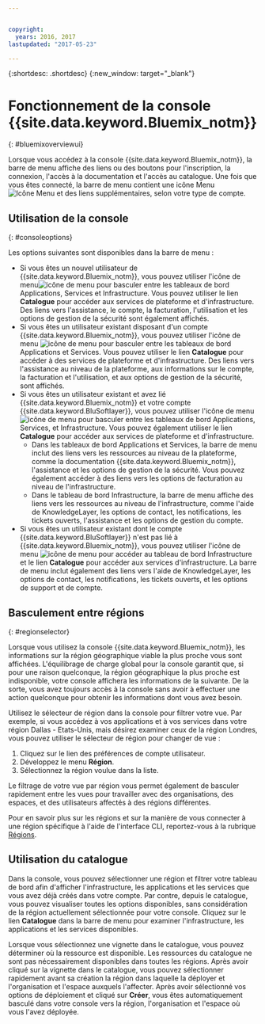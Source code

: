 ```yaml
---


copyright:
  years: 2016, 2017
lastupdated: "2017-05-23"

---
```


{:shortdesc: .shortdesc}
{:new_window: target="_blank"}

# Fonctionnement de la console {{site.data.keyword.Bluemix_notm}}
{: #bluemixoverviewui}

Lorsque vous accédez à la console {{site.data.keyword.Bluemix_notm}}, la barre de menu affiche des liens ou des boutons pour l'inscription, la connexion, l'accès à la documentation et l'accès au catalogue. Une fois que vous êtes connecté, la barre de menu contient une icône Menu ![Icône Menu](../icons/icon_hamburger.svg) et des liens supplémentaires, selon votre type de compte.

## Utilisation de la console
{: #consoleoptions}

Les options suivantes sont disponibles dans la barre de menu :

* Si vous êtes un nouvel utilisateur de {{site.data.keyword.Bluemix_notm}}, vous pouvez utiliser l'icône de menu![icône de menu](../icons/icon_hamburger.svg) pour basculer entre les tableaux de bord Applications, Services et Infrastructure. Vous pouvez utiliser le lien **Catalogue** pour accéder aux services de plateforme et d'infrastructure. Des liens vers l'assistance, le compte, la facturation, l'utilisation et les options de gestion de la sécurité sont également affichés.
* Si vous êtes un utilisateur existant disposant d'un compte {{site.data.keyword.Bluemix_notm}}, vous pouvez utiliser l'icône de menu ![icône de menu](../icons/icon_hamburger.svg) pour basculer entre les tableaux de bord Applications et Services. Vous pouvez utiliser le lien **Catalogue** pour accéder à des services de plateforme et d'infrastructure. Des liens vers l'assistance au niveau de la plateforme, aux informations sur le compte, la facturation et l'utilisation, et aux options de gestion de la sécurité, sont affichés.
* Si vous êtes un utilisateur existant et avez lié {{site.data.keyword.Bluemix_notm}} et votre compte {{site.data.keyword.BluSoftlayer}}, vous pouvez utiliser l'icône de menu ![icône de menu](../icons/icon_hamburger.svg) pour basculer entre les tableaux de bord Applications, Services, et Infrastructure. Vous pouvez également utiliser le lien **Catalogue** pour accéder aux services de plateforme et d'infrastructure.
  * Dans les tableaux de bord Applications et Services, la barre de menu inclut des liens vers les ressources au niveau de la plateforme, comme la documentation {{site.data.keyword.Bluemix_notm}}, l'assistance et les options de gestion de la sécurité. Vous pouvez également accéder à des liens vers les options de facturation au niveau de l'infrastructure.
  * Dans le tableau de bord Infrastructure, la barre de menu affiche des liens vers les ressources au niveau de l'infrastructure, comme l'aide de KnowledgeLayer, les options de contact, les notifications, les tickets ouverts, l'assistance et les options de gestion du compte.
* Si vous êtes un utilisateur existant dont le compte {{site.data.keyword.BluSoftlayer}} n'est pas lié à {{site.data.keyword.Bluemix_notm}}, vous pouvez utiliser l'icône de menu ![icône de menu](../icons/icon_hamburger.svg) pour accéder au tableau de bord Infrastructure et le lien **Catalogue** pour accéder aux services d'infrastructure. La barre de menu inclut également des liens vers l'aide de KnowledgeLayer, les options de contact, les notifications, les tickets ouverts, et les options de support et de compte.

## Basculement entre régions 
{: #regionselector}

Lorsque vous utilisez la console {{site.data.keyword.Bluemix_notm}}, les informations sur la région géographique viable la plus proche vous sont affichées. L'équilibrage de charge global pour la console garantit que, si pour une raison quelconque, la région géographique la plus proche est indisponible, votre console affichera les informations de la suivante. De la sorte, vous avez toujours accès à la console sans avoir à effectuer une action quelconque pour obtenir les informations dont vous avez besoin.

Utilisez le sélecteur de région dans la console pour filtrer votre vue. Par exemple, si vous accédez à vos applications et à vos services dans votre région Dallas - Etats-Unis, mais désirez examiner ceux de la région Londres, vous pouvez utiliser le sélecteur de région pour changer de vue :

1. Cliquez sur le lien des préférences de compte utilisateur.
2. Développez le menu **Région**.
3. Sélectionnez la région voulue dans la liste.

Le filtrage de votre vue par région vous permet également de basculer rapidement entre les vues pour travailler avec des organisations, des espaces, et des utilisateurs affectés à des régions différentes.

Pour en savoir plus sur les régions et sur la manière de vous connecter à une région spécifique à l'aide de l'interface CLI, reportez-vous à la rubrique [Régions](/docs/overview/cf.html#ov_intro_reg).  

## Utilisation du catalogue

Dans la console, vous pouvez sélectionner une région et filtrer votre tableau de bord afin d'afficher l'infrastructure, les applications et les services que vous avez déjà créés dans votre compte. Par contre, depuis le catalogue, vous pouvez visualiser toutes les options disponibles, sans considération de la région actuellement sélectionnée pour votre console. Cliquez sur le lien **Catalogue** dans la barre de menu pour examiner l'infrastructure, les applications et les services disponibles.

Lorsque vous sélectionnez une vignette dans le catalogue, vous pouvez déterminer où la ressource est disponible. Les ressources du catalogue ne sont pas nécessairement disponibles dans toutes les régions. Après avoir cliqué sur la vignette dans le catalogue, vous pouvez sélectionner rapidement avant sa création la région dans laquelle la déployer et l'organisation et l'espace auxquels l'affecter. Après avoir sélectionné vos options de déploiement et cliqué sur **Créer**, vous êtes automatiquement basculé dans votre console vers la région, l'organisation et l'espace où vous l'avez déployée.


